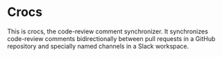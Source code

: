 # Crocs

This is crocs, the code-review comment synchronizer.
It synchronizes code-review comments bidirectionally
between pull requests in a GitHub repository
and specially named channels in a Slack workspace.
